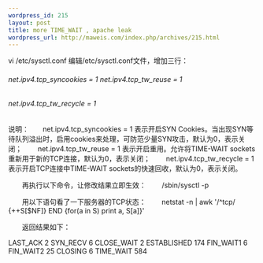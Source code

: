 ```yaml
--- 
wordpress_id: 215
layout: post
title: more TIME_WAIT , apache leak
wordpress_url: http://maweis.com/index.php/archives/215.html
---
```

vi /etc/sysctl.conf
编辑/etc/sysctl.conf文件，增加三行：
<h6>net.ipv4.tcp_syncookies = 1
net.ipv4.tcp_tw_reuse = 1</h6>
<h6>net.ipv4.tcp_tw_recycle = 1</h6>
说明：　　net.ipv4.tcp_syncookies = 1 表示开启SYN Cookies。当出现SYN等待队列溢出时，启用cookies来处理，可防范少量SYN攻击，默认为0，表示关闭；
　　net.ipv4.tcp_tw_reuse = 1 表示开启重用。允许将TIME-WAIT sockets重新用于新的TCP连接，默认为0，表示关闭；
　　net.ipv4.tcp_tw_recycle = 1 表示开启TCP连接中TIME-WAIT sockets的快速回收，默认为0，表示关闭。

　　再执行以下命令，让修改结果立即生效：
　　/sbin/sysctl -p

　　用以下语句看了一下服务器的TCP状态：
　　netstat -n | awk '/^tcp/ {++S[$NF]} END {for(a in S) print a, S[a]}'

　　返回结果如下：

LAST_ACK 2
SYN_RECV 6
CLOSE_WAIT 2
ESTABLISHED 174
FIN_WAIT1 6
FIN_WAIT2 25
CLOSING 6
TIME_WAIT 584
